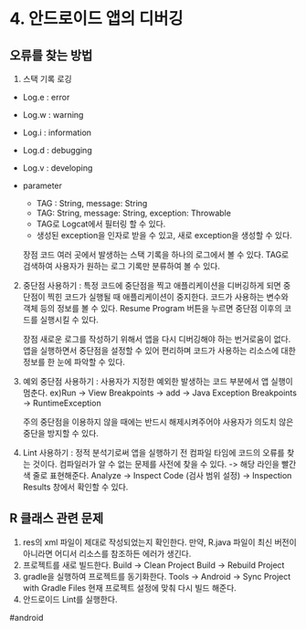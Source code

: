 # 4. 안드로이드 앱의 디버깅
## 오류를 찾는 방법
1. 스택 기록 로깅
* Log.e : error
* Log.w : warning
* Log.i : information
* Log.d : debugging
* Log.v : developing
* parameter 
	* TAG : String, message: String
	* TAG: String, message: String, exception: Throwable
	* TAG로  Logcat에서 필터링 할 수 있다.
	* 생성된 exception을 인자로 받을 수 있고, 새로 exception을 생성할 수 있다.

	장점 
	 코드 여러 곳에서 발생하는 스택 기록을 하나의 로그에서 볼 수 있다.
	 TAG로 검색하여 사용자가 원하는 로그 기록만 분류하여 볼 수 있다.

2. 중단점 사용하기
: 특정 코드에 중단점을 찍고 애플리케이션을 디버깅하게 되면 중단점이 찍힌 코드가 실행될 때 애플리케이션이 중지한다. 
코드가 사용하는 변수와 객체 등의 정보를 볼 수 있다.
Resume Program 버튼을 누르면 중단점 이후의 코드를 실행시킬 수 있다.

	장점 
	새로운 로그를 작성하기 위해서 앱을 다시 디버깅해야 하는 번거로움이 없다.
 	앱을 실행하면서 중단점을 설정할 수 있어 편리하며 코드가 사용하는 리소스에 대한 정보를 한 눈에 파악할 수 있다.

3. 예외 중단점 사용하기
: 사용자가 지정한 예외한 발생하는 코드 부분에서 앱 실행이 멈춘다. 
ex)Run -> View Breakpoints -> add -> Java Exception Breakpoints -> RuntimeException 

	주의 
	중단점을 이용하지 않을 때에는 반드시 해제시켜주어야 사용자가 의도치 			않은 중단을 방지할 수 있다.

4. Lint 사용하기
: 정적 분석기로써 앱을 실행하기 전 컴파일 타임에 코드의 오류를 찾는 것이다.
  컴파일러가 알 수 없는 문제를 사전에 찾을 수 있다. 
  -> 해당 라인을 빨간색 줄로 표현해준다.
Analyze -> Inspect Code (검사 범위 설정) -> Inspection Results 창에서 확인할 수 있다.

## R 클래스 관련 문제
1. res의 xml 파일이 제대로 작성되었는지 확인한다.
만약, R.java 파일이 최신 버전이 아니라면 어디서 리소스를 참조하든 에러가 생긴다.
2. 프로젝트를 새로 빌드한다.
Build -> Clean Project
Build -> Rebuild Project
3. gradle을 실행하여 프로젝트를 동기화한다.
Tools -> Android -> Sync Project with Gradle Files
현재 프로젝트 설정에 맞춰 다시 빌드 해준다.
5. 안드로이드 Lint를 실행한다.


#android